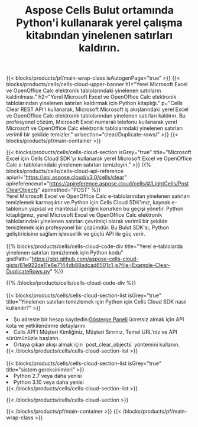 ﻿---
title:  Aspose Cells Bulut ortamında Python'i kullanarak yerel çalışma kitabından yinelenen satırları kaldırın.
description:  Microsoft Excel'deki yinelenen satırları temizlemek için Bulut API'leri ve SDK'lar ve Python'i kullanarak OpenOffice Calc. Python için Cells Cloud SDK ile yerel e-tablolardaki yinelenen satırları temizleyin.
---
{{< blocks/products/pf/main-wrap-class isAutogenPage="true" >}}
{{< blocks/products/cells/cells-cloud-upper-banner h1="Yerel Microsoft Excel ve OpenOffice Calc elektronik tablolarındaki yinelenen satırların kaldırılması." h2="Yerel Microsoft Excel ve OpenOffice Calc elektronik tablolarından yinelenen satırları kaldırmak için Python kitaplığı." p="Cells Clear REST API\'i kullanarak, Microsoft Microsoft iş akışlarındaki yerel Excel ve OpenOffice Calc elektronik tablolarından yinelenen satırları kaldırın. Bu profesyonel çözüm, Microsoft Excel numaralı telefonu kullanarak yerel Microsoft ve OpenOffice Calc elektronik tablolarındaki yinelenen satırları verimli bir şekilde temizler." urlsection="clear/Duplicate-rows/" >}}
{{< blocks/products/pf/main-container >}}

{{< blocks/products/cells/cells-cloud-section isGrey="true" title="Microsoft Excel için Cells Cloud SDK\'yı kullanarak yerel Microsoft Excel ve OpenOffice Calc e-tablolarındaki yinelenen satırları temizleyin." >}}
{{% blocks/products/cells/cells-cloud-api-reference apiurl="https://api.aspose.cloud/v3.0/cells/clear" apireferenceurl="https://apireference.aspose.cloud/cells/#/LightCells/PostClearObjects" apimethod="POST" %}}
<br/>
Yerel Microsoft Excel ve OpenOffice Calc e-tablolarından yinelenen satırları temizlemek karmaşıktır ve Python için Cells Cloud SDK'mız, kaynak e-tablonun yapısal ve mantıksal içeriğini korurken bu geçişi yönetir. Python kitaplığımız, yerel Microsoft Excel ve OpenOffice Calc elektronik tablolarındaki yinelenen satırları çevrimiçi olarak verimli bir şekilde temizlemek için profesyonel bir çözümdür. Bu Bulut SDK'sı, Python geliştiricisine sağlam işlevsellik ve güçlü API ile güç verir.
<br/>
<br/>
{{% blocks/products/cells/cells-cloud-code-div title="Yerel e-tablolarda yinelenen satırları temizlemek için Python kodu" gistPath="https://gist.github.com/aspose-cells-cloud-gists/61e922de11e6e7144db88adcad6501c1.js?file=Example-Clear-DuplicateRows.py" %}}
  
{{% /blocks/products/cells/cells-cloud-code-div %}}
<br/>
<br/>
{{< blocks/products/cells/cells-cloud-section-list isGrey="true" title="Yinelenen satırları temizlemek için Python için Cells Cloud SDK nasıl kullanılır?" >}}
<li> Şu adreste bir hesap kaydedin:<a href="https://dashboard.aspose.cloud/">Gösterge Paneli</a> ücretsiz almak için API kota ve yetkilendirme detaylarını</li>
<li>Cells API'i Müşteri Kimliğiniz, Müşteri Sırrınız, Temel URL'niz ve API sürümünüzle başlatın.</li>
<li>Ortaya çıkan akışı almak için `post_clear_objects` yöntemini kullanın.</li>
{{< /blocks/products/cells/cells-cloud-section-list >}}
<br/>
<br/>
{{< blocks/products/cells/cells-cloud-section-list isGrey="true" title="sistem gereksinimleri" >}}
<li>Python 2.7 veya daha yenisi</li>
<li>Python 3.10 veya daha yenisi</li>
{{< /blocks/products/cells/cells-cloud-section-list >}}

{{< /blocks/products/cells/cells-cloud-section >}}

{{< /blocks/products/pf/main-container >}}
{{< /blocks/products/pf/main-wrap-class >}}
